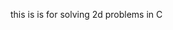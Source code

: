 this is is for solving 2d problems in C










































































